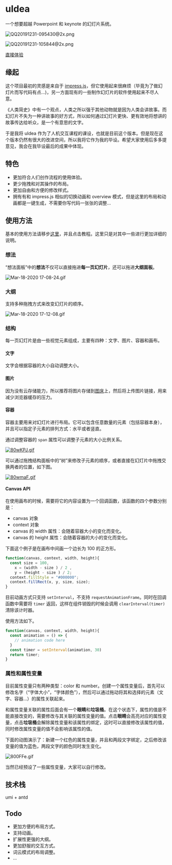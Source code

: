 # uIdea

一个想要超越 Powerpoint 和 keynote 的幻灯片系统。

![QQ20191231-095430@2x.png](https://i.loli.net/2020/03/18/ILzP6DTHZvd97gY.png)

![QQ20191231-105844@2x.png](https://i.loli.net/2020/03/18/ORdIg4y2mxPHj1z.png)

[直接体验](https://pearmini.github.io/uIdea/)

## 缘起

这个项目最初的灵感是来自于 [impress.js](https://github.com/impress/impress.js)，但它使用起来很麻烦（毕竟为了做幻灯片而写代码有点...)，另一方面现有的一些制作幻灯片的软件使用起来不尽人意。

《人类简史》中有一个观点，人类之所以强于其他动物就是因为人类会讲故事。而幻灯片不失为一种讲故事的好方式，所以如何通过幻灯片更快、更有效地将想讲的故事传达给听众，是一个有意思的文字。

于是我将 uIdea 作为了人机交互课程的课设，也就是目前这个版本。但是现在这个版本仍然有很大的改进空间，所以我将它作为我的毕设。希望大家使用后多多提意见，我会在我毕设最后的成果中体现。

## 特色

- 更加符合人们创作流程的使用体验。
- 更少拖拽和对其操作的布局。
- 更加自由和方便的修改样式。
- 拥有有和 impress.js 相似的切换动画和 overview 模式，但是这里的布局和动画都是一键生成，不需要你写代码一张张的调整...
  
## 使用方法

基本的使用方法请移步[这里](https://pearmini.github.io/uIdea/)，并且点击教程。这里只是对其中一些进行更加详细的说明。

### 想法

“想法面板”中的**想法**不仅可以直接拖进**每一页幻灯片**，还可以拖进**大纲面板**。

![Mar-18-2020 17-08-24.gif](https://i.loli.net/2020/03/18/EpX9st8Nz2Hduxl.gif)

### 大纲

支持多种拖拽方式来改变幻灯片的顺序。

![Mar-18-2020 17-12-08.gif](https://i.loli.net/2020/03/18/FvXnlL7eT438suh.gif)

### 结构

每一页幻灯片是由一些视觉元素组成，主要有四种：文字、图片、容器和画布。

#### 文字

文字会根据容器的大小自动调整大小。

#### 图片

因为没有云存储能力，所以推荐将图片存储到[图床](https://zhuanlan.zhihu.com/p/35270383)上，然后将上传图片链接，用来减少浏览器缓存的压力。

#### 容器

容器主要用来对幻灯片进行布局。它可以包含任意数量的元素（包括容器本身），并且可以指定子元素的排列方式：水平或者竖直。

通过调整容器的 `span` 属性可以调整子元素的大小比例关系。

[![80wKPJ.gif](https://s1.ax1x.com/2020/03/18/80wKPJ.gif)](https://imgchr.com/i/80wKPJ)

可以通过拖拽结构面板中的“树”来修改子元素的顺序，或者直接在幻灯片中拖拽交换两者的位置，如下图。

[![80wmaF.gif](https://s1.ax1x.com/2020/03/18/80wmaF.gif)](https://imgchr.com/i/80wmaF)

#### Canvas API

在使用画布的时候，需要将它的内容设置为一个回调函数，该函数的四个参数分别是：

- canvas 对象
- context 对象
- canvas 的 width 属性：会随着容器大小的变化而变化。
- canvas 的 height 属性：会随着容器的大小的变化而变化。

下面这个例子是在画布中间画一个边长为 100 的正方形。

```js
function(canvas, context, width, height){
  const size = 100,
    x = (width - size ) / 2 ,
    y = (height - size ) / 2;
  context.fillStyle = "#000000";
  context.fillRect(x, y, size, size);
}
```

目前动画方式只支持 `setInterval`，不支持 `requestAnimationFrame`。同时在回调函数中需要将 `timer` 返回，这样在组件销毁的时候会调用 `clearInterval(timer)` 清除该计时器。

使用方法如下。

```js
function(canvas, context, width, height){
  const animation = () => {
    // animation code here
  }
  const timer = setInterval(animation, 30)
  return timer;
}
```

### 属性和属性变量

目前属性变量只有两种类型：color 和 number。创建一个属性变量后，首先可以修改名字（“字体大小”，“字体颜色”），然后可以通过拖动将其和选择的元素（文字、容器...）的属性关联起来。

和属性变量关联的属性后面会有一个**眼睛**和**垃圾桶**。在这个状态下，属性的值是不能直接改变的，需要修改与其关联的属性变量的值。点击**眼睛**会高亮对应的属性变量，点击**垃圾桶**会解除属性变量和该属性的绑定，这时可以直接修改该属性的值，同时修改属性变量的值不会影响该属性的值。

下面的动图演示了：新建一个红色的属性变量，并且和两段文字绑定，之后修改该变量的值为蓝色，两段文字的颜色同时发生变化。

![800FFe.gif](https://s1.ax1x.com/2020/03/18/800FFe.gif)

当然已经预设了一些属性变量，大家可以自行修改。

## 技术栈

umi + antd

## Todo

- 更加方便的布局方式。
- 支持动画。
- 扩展性更强的大纲。
- 更加舒服的交互方式。
- 词云模式的布局调整。
- ...
  